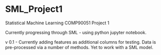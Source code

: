 # SML_Project1
Statistical Machine Learning COMP90051 Project 1

Currently progressing through SML - using python jupyter notebook.

v 0.1 - Currently adding features as additional columns for testing. Data is pre-processed via a number of methods.
        Yet to work with a SML model.
